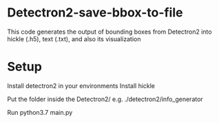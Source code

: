 # Detectron2-save-bbox-to-file

This code generates the output of bounding boxes from Detectron2 into hickle (.h5), text (.txt), and also its visualization

# Setup
Install detectron2 in your environments
Install hickle 

Put the folder inside the Detectron2/
e.g. ./detectron2/info_generator

Run python3.7 main.py

